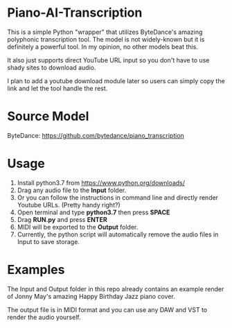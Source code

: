 # Piano-AI-Transcription

This is a simple Python "wrapper" that utilizes ByteDance's amazing polyphonic transcription tool. The model is not widely-known but it is definitely a powerful tool. In my opinion, no other models beat this.

It also just supports direct YouTube URL input so you don't have to use shady sites to download audio.

I plan to add a youtube download module later so users can simply copy the link and let the tool handle the rest.

# Source Model

ByteDance: https://github.com/bytedance/piano_transcription

# Usage

1. Install python3.7 from https://www.python.org/downloads/
2. Drag any audio file to the **Input** folder.
3. Or you can follow the instructions in command line and directly render Youtube URLs. (Pretty handy right?)
4. Open terminal and type **python3.7** then press **SPACE**
5. Drag **RUN.py** and press **ENTER**
6. MIDI will be exported to the **Output** folder.
7. Currently, the python script will automatically remove the audio files in Input to save storage.

# Examples

The Input and Output folder in this repo already contains an example render of Jonny May's amazing Happy Birthday Jazz piano cover.

The output file is in MIDI format and you can use any DAW and VST to render the audio yourself.
